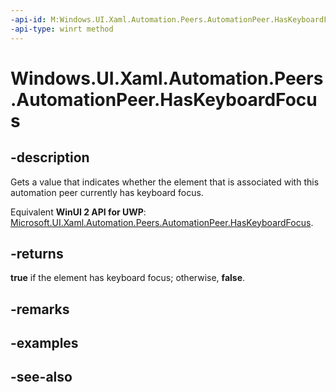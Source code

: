 ```yaml
---
-api-id: M:Windows.UI.Xaml.Automation.Peers.AutomationPeer.HasKeyboardFocus
-api-type: winrt method
---
```


<!-- Method syntax
public bool HasKeyboardFocus()
-->

# Windows.UI.Xaml.Automation.Peers.AutomationPeer.HasKeyboardFocus

## -description
Gets a value that indicates whether the element that is associated with this automation peer currently has keyboard focus.

Equivalent **WinUI 2 API for UWP**: [Microsoft.UI.Xaml.Automation.Peers.AutomationPeer.HasKeyboardFocus](/windows/winui/api/microsoft.ui.xaml.automation.peers.automationpeer.haskeyboardfocus).

## -returns
**true** if the element has keyboard focus; otherwise, **false**.

## -remarks

## -examples

## -see-also
